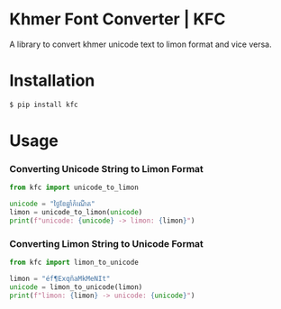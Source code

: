 # Khmer Font Converter | KFC
A library to convert khmer unicode text to limon format and vice versa.
# Installation
```sh
$ pip install kfc
```
# Usage
### Converting Unicode String to Limon Format
```python
from kfc import unicode_to_limon

unicode = "ថ្ងៃខែឆ្នាំកំណើត"
limon = unicode_to_limon(unicode)
print(f"unicode: {unicode} -> limon: {limon}")
```
### Converting Limon String to Unicode Format
```python
from kfc import limon_to_unicode

limon = "éf¶ExqñaMkMeNIt"
unicode = limon_to_unicode(limon)
print(f"limon: {limon} -> unicode: {unicode}")
```